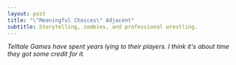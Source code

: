 ```yaml
---
layout: post
title: "\"Meaningful Choices\" Adjacent"
subtitle: Storytelling, zombies, and professional wrestling.
---
```


_Telltale Games have spent years lying to their players. I think it's about time they got some credit for it._
